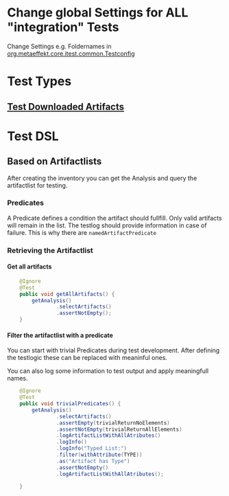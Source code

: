 # Change global Settings for ALL "integration" Tests

Change Settings e.g. Foldernames in 
[org.metaeffekt.core.itest.common.Testconfig](/org/metaeffekt/core/itest/common/Testconfig.java)

# Test Types

## [Test Downloaded Artifacts](DownloadArtifactTest.md)

# Test DSL

## Based on Artifactlists
After creating the inventory you can get the Analysis and query the artifactlist for testing.

### Predicates
A Predicate defines a condition the artifact should fullfill.
Only valid artifacts will remain in the list.
The testlog should provide information in case of failure.
This is why there are ```namedArtifactPredicate```

### Retrieving the Artifactlist
#### Get all artifacts
```java
    @Ignore
    @Test
    public void getAllArtifacts() {
        getAnalysis()
                .selectArtifacts()
                .assertNotEmpty();
    }
```
#### Filter the artifactlist with a predicate

You can start with trivial Predicates during test development.
After defining the testlogic these can be replaced with meaninful ones.

You can also log some information to test output and apply meaningfull names.

```java
    @Ignore
    @Test
    public void trivialPredicates() {
        getAnalysis()
                .selectArtifacts()
                .assertEmpty(trivialReturnNoElements)
                .assertNotEmpty(trivialReturnAllElements)
                .logArtifactListWithAllAtributes()
                .logInfo()
                .logInfo("Typed List:")
                .filter(withAttribute(TYPE))
                .as("Artifact has Type")
                .assertNotEmpty()
                .logArtifactListWithAllAtributes();

    }
```
    
###

